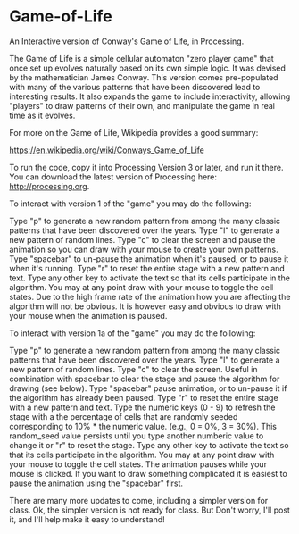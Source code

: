 # Game-of-Life
An Interactive version of Conway's Game of Life, in Processing.

The Game of Life is a simple cellular automaton "zero player game" that once set up evolves naturally based on its own simple logic.  It was devised by the mathematician James Conway.  This version comes pre-populated with many of the various patterns that have been discovered lead to interesting results.  It also expands the game to include interactivity, allowing "players" to draw patterns of their own, and manipulate the game in real time as it evolves.

For more on the Game of Life, Wikipedia provides a good summary:

https://en.wikipedia.org/wiki/Conways_Game_of_Life

To run the code, copy it into Processing Version 3 or later, and run it there.  You can download the latest version of Processing here: http://processing.org.

To interact with version 1 of the "game" you may do the following:

Type "p" to generate a new random pattern from among the many classic patterns that have been discovered over the years.
Type "l" to generate a new pattern of random lines.
Type "c" to clear the screen and pause the animation so you can draw with your mouse to create your own patterns.
Type "spacebar" to un-pause the animation when it's paused, or to pause it when it's running.
Type "r" to reset the entire stage with a new pattern and text.
Type any other key to activate the text so that its cells participate in the algorithm.
You may at any point draw with your mouse to toggle the cell states.  Due to the high frame rate of the animation how you are affecting the algorithm will not be obvious.  It is however easy and obvious to draw with your mouse when the animation is paused.

To interact with version 1a of the "game" you may do the following:

Type "p" to generate a new random pattern from among the many classic patterns that have been discovered over the years.
Type "l" to generate a new pattern of random lines.
Type "c" to clear the screen.  Useful in combination with spacebar to clear the stage and pause the algorithm for drawing (see below).
Type "spacebar" pause animation, or to un-pause it if the algorithm has already been paused.
Type "r" to reset the entire stage with a new pattern and text.
Type the numeric keys (0 - 9) to refresh the stage with a the percentage of cells that are randomly seeded corresponding to 10% * the numeric value. (e.g., 0 = 0%, 3 = 30%).  This random_seed value persists until you type another numberic value to change it or "r" to reset the stage.
Type any other key to activate the text so that its cells participate in the algorithm.
You may at any point draw with your mouse to toggle the cell states.  The animation pauses while your mouse is clicked.  If you want to draw something complicated it is easiest to pause the animation using the "spacebar" first.

There are many more updates to come, including a simpler version for class.  Ok, the simpler version is not ready for class.  But Don't worry, I'll post it, and I'll help make it easy to understand!

